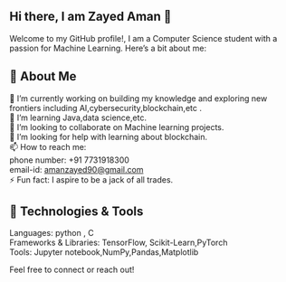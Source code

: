 ## Hi there, I am Zayed Aman 👋

Welcome to my GitHub profile!, I am a Computer Science student with a passion for Machine Learning. Here’s a bit about me:
## 🚀 About Me 

🔭 I’m currently working on building my knowledge and exploring new frontiers including AI,cybersecurity,blockchain,etc .  
🌱 I’m learning Java,data science,etc.  
👯 I’m looking to collaborate on Machine learning projects.  
🤔 I’m looking for help with learning about blockchain.  
📫 How to reach me:   
phone number: +91 7731918300  
                     email-id: amanzayed90@gmail.com  
⚡ Fun fact: I aspire to be a jack of all trades.

## 🔧 Technologies & Tools
Languages: python , C  
Frameworks & Libraries: TensorFlow, Scikit-Learn,PyTorch  
Tools: Jupyter notebook,NumPy,Pandas,Matplotlib  

Feel free to connect or reach out!
